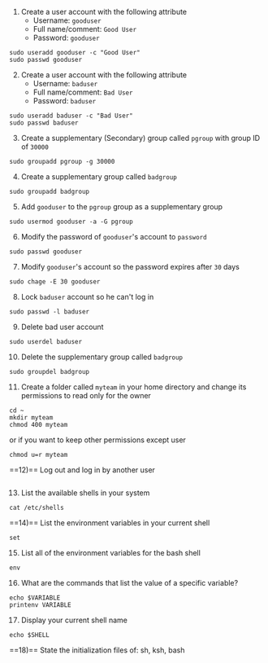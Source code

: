 1) Create a user account with the following attribute
	- Username: `gooduser`
	- Full name/comment: `Good User`
	- Password: `gooduser`
```
sudo useradd gooduser -c "Good User"
sudo passwd gooduser
```
2) Create a user account with the following attribute
	- Username: `baduser`
	- Full name/comment: `Bad User`
	- Password: `baduser`
```
sudo useradd baduser -c "Bad User"
sudo passwd baduser
```
3) Create a supplementary (Secondary) group called `pgroup` with group ID of `30000`
```
sudo groupadd pgroup -g 30000
```
4) Create a supplementary group called `badgroup`
```
sudo groupadd badgroup
```
5) Add `gooduser` to the `pgroup` group as a supplementary group
```
sudo usermod gooduser -a -G pgroup
```
6) Modify the password of `gooduser`'s account to `password`
```
sudo passwd gooduser
```
7) Modify `gooduser`'s account so the password expires after `30` days
```
sudo chage -E 30 gooduser
```
8) Lock `baduser` account so he can't log in
```
sudo passwd -l baduser
```
9) Delete bad user account
```
sudo userdel baduser
```
10) Delete the supplementary group called `badgroup`
```
sudo groupdel badgroup
```
11) Create a folder called `myteam` in your home directory and change its permissions to read only for the owner
```
cd ~
mkdir myteam
chmod 400 myteam
```
or if you want to keep other permissions except user
```
chmod u=r myteam
```
==12)== Log out and log in by another user
```

```
13) List the available shells in your system
```
cat /etc/shells
```
==14)== List the environment variables in your current shell
```
set
```
15) List all of the environment variables for the bash shell
```
env
```
16) What are the commands that list the value of a specific variable?
```
echo $VARIABLE
printenv VARIABLE
```
17) Display your current shell name
```
echo $SHELL
```
==18)== State the initialization files of: sh, ksh, bash
```

```
